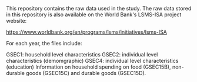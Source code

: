 This repository contains the raw data used in the study. The raw data stored in this repository is also available on the World Bank's LSMS-ISA project website:

https://www.worldbank.org/en/programs/lsms/initiatives/lsms-ISA


For each year, the files include: 

GSEC1: household level characteristics
GSEC2: individual level characteristics (demomgraphic)
GSEC4: individual level characteristics (education)
Information on household spending on food (GSEC15B), non-durable goods (GSEC15C) and durable goods (GSEC15D).
